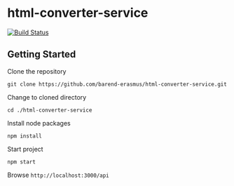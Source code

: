 # html-converter-service

[![Build Status](http://jenkins.developersworkspace.co.za:8080/job/html-converter-service-nightly/badge/icon)](http://jenkins.developersworkspace.co.za:8080/job/html-converter-service-nightly/)

## Getting Started

Clone the repository

`git clone https://github.com/barend-erasmus/html-converter-service.git`

Change to cloned directory

`cd ./html-converter-service`

Install node packages

`npm install`

Start project

`npm start`

Browse `http://localhost:3000/api`